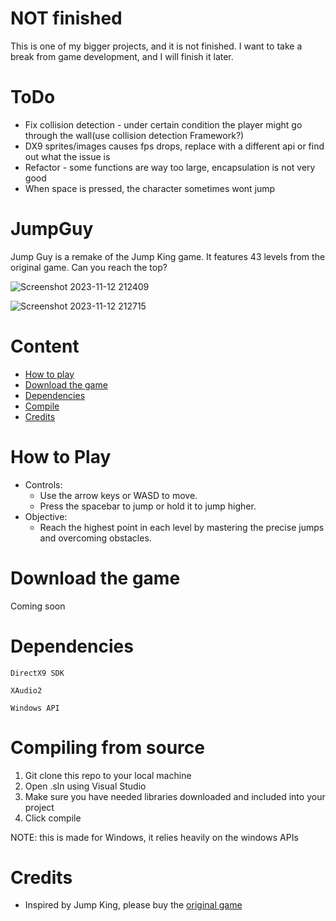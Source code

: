 # NOT finished

This is one of my bigger projects, and it is not finished. I want to take a break from game development, and I will finish it later.

# ToDo

* Fix collision detection - under certain condition the player might go through the wall(use collision detection Framework?)
* DX9 sprites/images causes fps drops, replace with a different api or find out what the issue is
* Refactor - some functions are way too large, encapsulation is not very good
* When space is pressed, the character sometimes wont jump

# JumpGuy

Jump Guy is a remake of the Jump King game. It features 43 levels from the original game. Can you reach the top?

![Screenshot 2023-11-12 212409](https://github.com/Edveika/JumpGuy/assets/113787144/db32e7f9-2ff3-451c-9cb6-4f0c93df1ce6)

![Screenshot 2023-11-12 212715](https://github.com/Edveika/JumpGuy/assets/113787144/25706be4-04ad-4197-be5c-b7151d05064d)

# Content

- [How to play](#how-to-play)
- [Download the game](#download-the-game)
- [Dependencies](#dependencies)
- [Compile](#compiling-from-source)
- [Credits](#credits)

# How to Play

* Controls:
  * Use the arrow keys or WASD to move.
  * Press the spacebar to jump or hold it to jump higher.
* Objective:
  * Reach the highest point in each level by mastering the precise jumps and overcoming obstacles.

# Download the game

Coming soon

# Dependencies

``DirectX9 SDK``

``XAudio2``

``Windows API``

# Compiling from source

1. Git clone this repo to your local machine
2. Open .sln using Visual Studio
3. Make sure you have needed libraries downloaded and included into your project
4. Click compile

NOTE: this is made for Windows, it relies heavily on the windows APIs

# Credits

* Inspired by Jump King, please buy the [original game](https://store.steampowered.com/app/1061090/Jump_King/)
